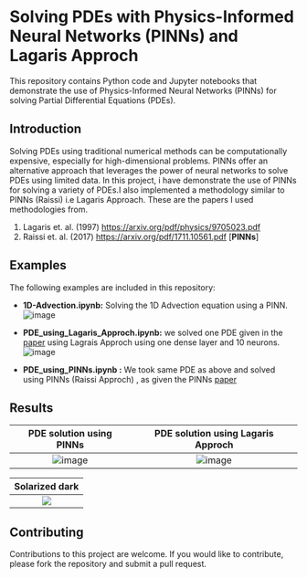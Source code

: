 # Solving PDEs with Physics-Informed Neural Networks (PINNs) and Lagaris Approch

This repository contains Python code and Jupyter notebooks that demonstrate the use of Physics-Informed Neural Networks (PINNs) for solving Partial Differential Equations (PDEs).

## Introduction

Solving PDEs using traditional numerical methods can be computationally expensive, especially for high-dimensional problems. PINNs offer an alternative approach that leverages the power of neural networks to solve PDEs using limited data. In this project, i have demonstrate the use of PINNs for solving a variety of PDEs.I also implemented a methodology similar to PINNs (Raissi) i.e Lagaris Approach. These are the papers I used methodologies from.
1. Lagaris et. al. (1997) https://arxiv.org/pdf/physics/9705023.pdf
2. Raissi et. al. (2017) https://arxiv.org/pdf/1711.10561.pdf  [**PINNs**]


## Examples

The following examples are included in this repository:

- **1D-Advection.ipynb:** Solving the 1D Advection equation using a PINN.
![image](https://user-images.githubusercontent.com/78913240/234979875-6b799c67-7985-46d6-a233-c00bb3556dbf.png)

- **PDE_using_Lagaris_Approch.ipynb:** we solved one PDE given in the [paper](https://arxiv.org/pdf/physics/9705023.pdf) using Lagrais Approch using one dense layer and 10 neurons.
![image](https://user-images.githubusercontent.com/78913240/234981409-70d400d5-345b-4450-bc30-9241a5ec9dfd.png)

- **PDE_using_PINNs.ipynb :** We took same PDE as above and solved using PINNs (Raissi Approch) , as given the PINNs [paper](https://arxiv.org/pdf/1711.10561.pdf) 

## Results
  

PDE solution using PINNs             |  PDE solution using Lagaris Approch
:-------------------------:|:-------------------------:
![image](https://user-images.githubusercontent.com/78913240/234987466-29867eb4-df2c-46c2-bbe6-e151233a4a83.png)  |  ![image](https://user-images.githubusercontent.com/78913240/234987482-0e751293-16da-47ee-8f9c-a44d09fc13a7.png)

Solarized dark             | 
:-------------------------:|
![](https://...Dark.png)  | 

## Contributing

Contributions to this project are welcome. If you would like to contribute, please fork the repository and submit a pull request.

